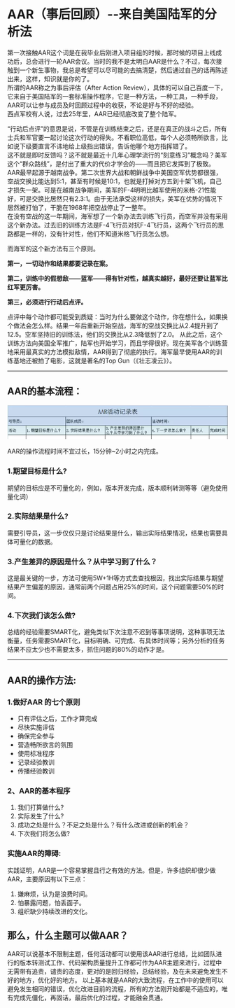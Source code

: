 # AAR（事后回顾）--来自美国陆军的分析法

第一次接触AAR这个词是在我毕业后刚进入项目组的时候，那时候的项目上线成功后，总会进行一轮AAR会议。当时的我不是太明白AAR是什么？不过，每次接触到一个新生事物，我总是希望可以尽可能的去搞清楚，然后通过自己的话再陈述出来，这样，知识就是你的了。  
所谓的AAR称之为事后评估（After Action Review），具体的可以自己百度一下，它来自于美国陆军的一套标准操作程序，它是一种方法，一种工具，一种手段，AAR可以让参与成员及时回顾过程中的收获，不论是好与不好的经验。  
西点军校有人说，过去25年里，AAR已经彻底改变了整个陆军。  

“行动后点评”的意思是说，不管是在训练结束之后，还是在真正的战斗之后，所有士兵和军官要一起讨论这次行动的得失。不看职位高低，每个人必须畅所欲言，比如说下级要直言不讳地给上级指出错误，告诉他哪个地方指挥错了。  
这不就是即时反馈吗？这不就是最近十几年心理学流行的“刻意练习”概念吗？美军这个“群众路线”，是付出了重大的代价才学会的——而且把它发挥到了极致。  
AAR最早起源于越南战争。第二次世界大战和朝鲜战争中美国空军优势都很强，空战交换比能达到5∶1，甚至有时候是10∶1，也就是打掉对方五到十架飞机，自己才损失一架。可是在越南战争期间，美军的F-4明明比越军使用的米格-21性能好，可是交换比居然只有2.3∶1。由于无法承受这样的损失，美军在优势的情况下居然被打怕了，干脆在1968年把空战停止了一整年。  
在没有空战的这一年期间，海军想了一个新办法去训练飞行员，而空军并没有采用这个新办法。过去旧的训练方法是F-4飞行员对抗F-4飞行员，这两个飞行员的思路都是一样的，没有针对性，他们不知道米格飞行员怎么想。  

而海军的这个新方法有三个原则。

**第一，一切动作和结果都要记录在案。**

**第二，训练中的假想敌——蓝军——得有针对性，越真实越好，最好还要让蓝军比红军更厉害。**

**第三，必须进行行动后点评。**

点评中每个动作都可能受到质疑：当时为什么要做这个动作，你在想什么，如果换个做法会怎么样。结果一年后重新开始空战，海军的空战交换比从2.4提升到了12.5。空军坚持旧的训练法，他们的交换比从2.3降低到了2.0。
从此之后，这个训练方法向美国全军推广，陆军也开始学习，而且学得很好。现在美军各个训练营地采用最真实的方法模拟敌情，AAR得到了彻底的执行。海军最早使用AAR的训练基地还被拍了电影，这就是著名的Top Gun（《壮志凌云》）。

---

## AAR的基本流程：

![](./assets/AAR事后回顾-1641778763084.png)

AAR的操作流程时间不宜过长，15分钟~2小时之内完成。

### 1.期望目标是什么?
期望的目标应是不可量化的，例如，版本开发完成，版本顺利转测等等（避免使用量化词）

### 2.实际结果是什么?
需要引导员，这一步仅仅只是讨论结果是什么，输出实际结果情况，结果也需要具体可量化的数据。

### 3.产生差异的原因是什么？从中学习到了什么？
这是最关键的一步，方法可使用5W+1H等方式去查找根因，找出实际结果与期望结果产生偏差的原因，通常前两个问题占用25%的时间，这个问题需要50%的时间。

### 4.下次我们该怎么做?
总结的经验需要SMART化，避免类似下次注意不迟到等事项说明，这种事项无法衡量，任务需要SMART化，目标明确、可完成、有具体时间等；另外分析的任务结果不应太少也不需要太多，抓住问题的80%的动作才是。

---

## AAR的操作方法:
### 1.做好AAR 的七个原则
- 只有评估之后，工作才算完成
- 尽快实施评估
- 确保完全参与
- 营造畅所欲言的氛围
- 使用标准程序
- 记录经验教训
- 传播经验教训

### 2、AAR的基本程序
1. 我们打算做什么?
2. 实际发生了什么?
3. 成功之处是什么？不足之处是什么？有什么改进或创新的机会？
4. 下次我们将怎么做?

### 实施AAR的障碍:

实践证明，AAR是一个容易掌握且行之有效的方法。但是，许多组织却很少做AAR，主要原因有以下三点：

1. 嫌麻烦，认为是浪费时间。
2. 怕暴露问题，怕丢面子。
3. 组织缺少持续改进的文化。

## 那么，什么主题可以做AAR？
AAR可以说基本不限制主题，任何活动都可以使用该AAR进行总结，比如团队进行的版本转测试工作、代码架构质量提升工作都可作为AAR主题来进行，过程中无需带有追责，谴责的态度，更对的是回归经验，总结经验，及在未来避免发生不好的地方，优化好的地方。 以上基本就是AAR的大致流程，在工作中的使用可以避免发生相同的错误，优化改进目前的流程，所有的方法刚开始都是不适应的，唯有完成先僵化，再固话，最后优化的过程，才能融会贯通。